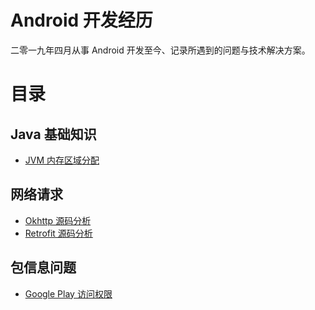 # Android 开发经历
二零一九年四月从事 Android 开发至今、记录所遇到的问题与技术解决方案。 
# 目录

## Java 基础知识
* [JVM 内存区域分配](https://github.com/MilkBeeno/milk-beenno-note-book/blob/master/Android/Java/jvm.md)

## 网络请求
* [Okhttp 源码分析](https://github.com/MilkBeeno/milk-beenno-note-book/blob/master/Android/NetWork/okhttp.md)
* [Retrofit 源码分析](https://github.com/MilkBeeno/milk-beenno-note-book/blob/master/Android/NetWork/retrofit.md)

## 包信息问题
* [Google Play 访问权限](https://github.com/MilkBeeno/milk-beenno-note-book/blob/master/Android/PackageManager/googlePlay.md)
